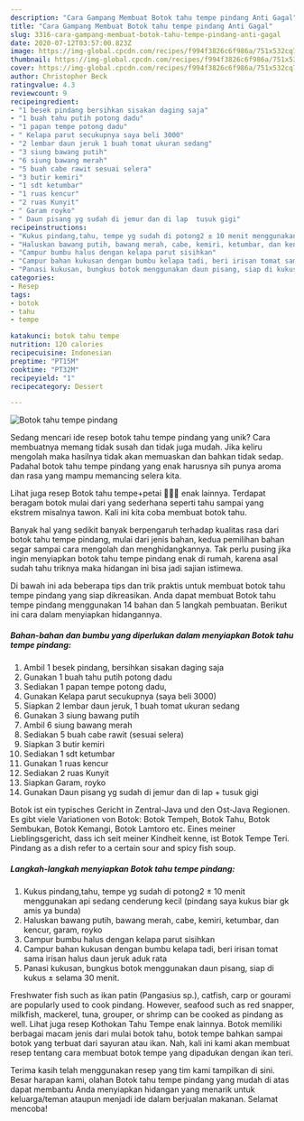 ```yaml
---
description: "Cara Gampang Membuat Botok tahu tempe pindang Anti Gagal"
title: "Cara Gampang Membuat Botok tahu tempe pindang Anti Gagal"
slug: 3316-cara-gampang-membuat-botok-tahu-tempe-pindang-anti-gagal
date: 2020-07-12T03:57:00.823Z
image: https://img-global.cpcdn.com/recipes/f994f3826c6f986a/751x532cq70/botok-tahu-tempe-pindang-foto-resep-utama.jpg
thumbnail: https://img-global.cpcdn.com/recipes/f994f3826c6f986a/751x532cq70/botok-tahu-tempe-pindang-foto-resep-utama.jpg
cover: https://img-global.cpcdn.com/recipes/f994f3826c6f986a/751x532cq70/botok-tahu-tempe-pindang-foto-resep-utama.jpg
author: Christopher Beck
ratingvalue: 4.3
reviewcount: 9
recipeingredient:
- "1 besek pindang bersihkan sisakan daging saja"
- "1 buah tahu putih potong dadu"
- "1 papan tempe potong dadu"
- " Kelapa parut secukupnya saya beli 3000"
- "2 lembar daun jeruk 1 buah tomat ukuran sedang"
- "3 siung bawang putih"
- "6 siung bawang merah"
- "5 buah cabe rawit sesuai selera"
- "3 butir kemiri"
- "1 sdt ketumbar"
- "1 ruas kencur"
- "2 ruas Kunyit"
- " Garam royko"
- " Daun pisang yg sudah di jemur dan di lap  tusuk gigi"
recipeinstructions:
- "Kukus pindang,tahu, tempe yg sudah di potong2 ± 10 menit menggunakan api sedang cenderung kecil (pindang saya kukus biar gk amis ya bunda)"
- "Haluskan bawang putih, bawang merah, cabe, kemiri, ketumbar, dan kencur, garam, royko"
- "Campur bumbu halus dengan kelapa parut sisihkan"
- "Campur bahan kukusan dengan bumbu kelapa tadi, beri irisan tomat sama irisan halus daun jeruk aduk rata"
- "Panasi kukusan, bungkus botok menggunakan daun pisang, siap di kukus ± selama 30 menit."
categories:
- Resep
tags:
- botok
- tahu
- tempe

katakunci: botok tahu tempe 
nutrition: 120 calories
recipecuisine: Indonesian
preptime: "PT15M"
cooktime: "PT32M"
recipeyield: "1"
recipecategory: Dessert

---
```



![Botok tahu tempe pindang](https://img-global.cpcdn.com/recipes/f994f3826c6f986a/751x532cq70/botok-tahu-tempe-pindang-foto-resep-utama.jpg)

Sedang mencari ide resep botok tahu tempe pindang yang unik? Cara membuatnya memang tidak susah dan tidak juga mudah. Jika keliru mengolah maka hasilnya tidak akan memuaskan dan bahkan tidak sedap. Padahal botok tahu tempe pindang yang enak harusnya sih punya aroma dan rasa yang mampu memancing selera kita.

Lihat juga resep Botok tahu tempe+petai 🤤🤤🤤 enak lainnya. Terdapat beragam botok mulai dari yang sederhana seperti tahu sampai yang ekstrem misalnya tawon. Kali ini kita coba membuat botok tahu.

Banyak hal yang sedikit banyak berpengaruh terhadap kualitas rasa dari botok tahu tempe pindang, mulai dari jenis bahan, kedua pemilihan bahan segar sampai cara mengolah dan menghidangkannya. Tak perlu pusing jika ingin menyiapkan botok tahu tempe pindang enak di rumah, karena asal sudah tahu triknya maka hidangan ini bisa jadi sajian istimewa.


Di bawah ini ada beberapa tips dan trik praktis untuk membuat botok tahu tempe pindang yang siap dikreasikan. Anda dapat membuat Botok tahu tempe pindang menggunakan 14 bahan dan 5 langkah pembuatan. Berikut ini cara dalam menyiapkan hidangannya.

<!--inarticleads1-->

##### Bahan-bahan dan bumbu yang diperlukan dalam menyiapkan Botok tahu tempe pindang:

1. Ambil 1 besek pindang, bersihkan sisakan daging saja
1. Gunakan 1 buah tahu putih potong dadu
1. Sediakan 1 papan tempe potong dadu,
1. Gunakan  Kelapa parut secukupnya (saya beli 3000)
1. Siapkan 2 lembar daun jeruk, 1 buah tomat ukuran sedang
1. Gunakan 3 siung bawang putih
1. Ambil 6 siung bawang merah
1. Sediakan 5 buah cabe rawit (sesuai selera)
1. Siapkan 3 butir kemiri
1. Sediakan 1 sdt ketumbar
1. Gunakan 1 ruas kencur
1. Sediakan 2 ruas Kunyit
1. Siapkan  Garam, royko
1. Gunakan  Daun pisang yg sudah di jemur dan di lap + tusuk gigi


Botok ist ein typisches Gericht in Zentral-Java und den Ost-Java Regionen. Es gibt viele Variationen von Botok: Botok Tempeh, Botok Tahu, Botok Sembukan, Botok Kemangi, Botok Lamtoro etc. Eines meiner Lieblingsgericht, dass ich seit meiner Kindheit kenne, ist Botok Tempe Teri. Pindang as a dish refer to a certain sour and spicy fish soup. 

<!--inarticleads2-->

##### Langkah-langkah menyiapkan Botok tahu tempe pindang:

1. Kukus pindang,tahu, tempe yg sudah di potong2 ± 10 menit menggunakan api sedang cenderung kecil (pindang saya kukus biar gk amis ya bunda)
1. Haluskan bawang putih, bawang merah, cabe, kemiri, ketumbar, dan kencur, garam, royko
1. Campur bumbu halus dengan kelapa parut sisihkan
1. Campur bahan kukusan dengan bumbu kelapa tadi, beri irisan tomat sama irisan halus daun jeruk aduk rata
1. Panasi kukusan, bungkus botok menggunakan daun pisang, siap di kukus ± selama 30 menit.


Freshwater fish such as ikan patin (Pangasius sp.), catfish, carp or gourami are popularly used to cook pindang. However, seafood such as red snapper, milkfish, mackerel, tuna, grouper, or shrimp can be cooked as pindang as well. Lihat juga resep Kothokan Tahu Tempe enak lainnya. Botok memiliki berbagai macam jenis dari mulai botok tahu, botok tempe bahkan sampai botok yang terbuat dari sayuran atau ikan. Nah, kali ini kami akan membuat resep tentang cara membuat botok tempe yang dipadukan dengan ikan teri. 

Terima kasih telah menggunakan resep yang tim kami tampilkan di sini. Besar harapan kami, olahan Botok tahu tempe pindang yang mudah di atas dapat membantu Anda menyiapkan hidangan yang menarik untuk keluarga/teman ataupun menjadi ide dalam berjualan makanan. Selamat mencoba!
